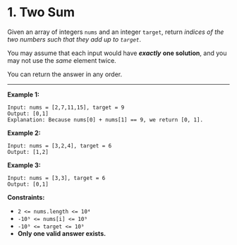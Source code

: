 # 1. Two Sum

Given an array of integers `nums` and an integer `target`, return *indices of the two numbers such that they add up to `target`*.

You may assume that each input would have ***exactly*** **one solution**, and you may not use the *same* element twice.

You can return the answer in any order.

 
---
**Example 1:**

```
Input: nums = [2,7,11,15], target = 9
Output: [0,1]
Explanation: Because nums[0] + nums[1] == 9, we return [0, 1].
```

**Example 2:**

```
Input: nums = [3,2,4], target = 6
Output: [1,2]
```

**Example 3:**

```
Input: nums = [3,3], target = 6
Output: [0,1]
```

**Constraints:**

* `2 <= nums.length <= 10⁴`
* `-10⁹ <= nums[i] <= 10⁹`
* `-10⁹ <= target <= 10⁹`
* **Only one valid answer exists.**
